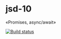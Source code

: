 # jsd-10
«Promises, async/await»

[![Build status](https://ci.appveyor.com/api/projects/status/93xj2kye1hfkg8bu?svg=true)](https://ci.appveyor.com/project/hihussss/jsd-10)
